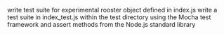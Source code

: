 write test suite for experimental rooster object defined in index.js
write a test suite in index_test.js within the test directory using the Mocha test framework and assert methods from the Node.js standard library
